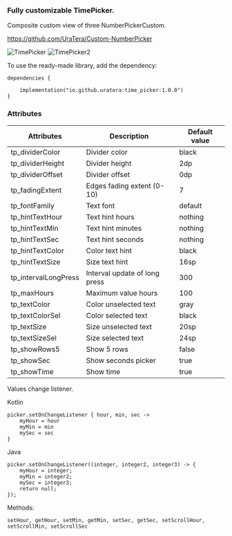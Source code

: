 ### Fully customizable TimePicker.

Composite custom view of three NumberPickerCustom.

https://github.com/UraTera/Custom-NumberPicker

![TimePicker](https://github.com/user-attachments/assets/4c090a53-014b-4b5d-920d-0e79ed83263a)
![TimePicker2](https://github.com/user-attachments/assets/6d8822c1-b629-4727-8889-fd1bec3ac81d)

To use the ready-made library, add the dependency:
```
dependencies {

    implementation("io.github.uratera:time_picker:1.0.0")
}
```
### Attributes
|Attributes          |Description     |Default value|
|--------------------|----------------|-------------|
|tp_dividerColor     |Divider color   |black
|tp_dividerHeight    |Divider height|2dp
|tp_dividerOffset    |Divider offset|0dp
|tp_fadingExtent     |Edges fading extent (0-10)|7
|tp_fontFamily       |Text font      |default
|tp_hintTextHour     |Text hint hours   |nothing
|tp_hintTextMin      |Text hint minutes |nothing
|tp_hintTextSec      |Text hint seconds |nothing
|tp_hintTextColor    |Color text hint |black
|tp_hintTextSize     |Size text hint |16sp
|tp_intervalLongPress|Interval update of long press |300
|tp_maxHours         |Maximum value hours|100
|tp_textColor        |Color unselected text |gray
|tp_textColorSel     |Color selected text |black
|tp_textSize         |Size unselected text |20sp
|tp_textSizeSel      |Size selected text|24sp
|tp_showRows5        |Show 5 rows |false
|tp_showSec          |Show seconds picker |true
|tp_showTime         |Show time | true

Values change listener.

Kotlin

```
picker.setOnChangeListener { hour, min, sec ->
    myHour = hour
    myMin = min
    mySec = sec
}
```

Java

```
picker.setOnChangeListener((integer, integer2, integer3) -> {
    myHour = integer;
    myMin = integer2;
    mySec = integer3;
    return null;
});
```

Methods:
```
setHour, getHour, setMin, getMin, setSec, getSec, setScrollHour, setScrollMin, setScrollSec
```


